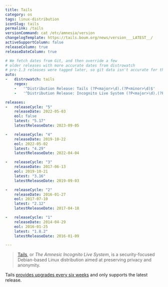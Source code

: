 ```yaml
---
title: Tails
category: os
tags: linux-distribution
iconSlug: tails
permalink: /tails
versionCommand: cat /etc/amnesia/version
changelogTemplate: https://tails.boum.org/news/version___LATEST__/
activeSupportColumn: false
releaseColumn: true
releaseDateColumn: true

# We fetch dates from Git, and then override a few
# older releases with more accurate dates from distrowatch
# pre-1.3 releases were tagged later, so git data isn't accurate for those.
auto:
-   distrowatch: tails
    regex:
    -   '^Distribution Release: Tails (?P<major>\d).(?P<minor>\d)$'
    -   '^Distribution Release: Incognito Live System (?P<major>\d).(?P<minor>\d)$'

releases:
-   releaseCycle: "5"
    releaseDate: 2022-05-03
    eol: false
    latest: "5.17"
    latestReleaseDate: 2023-09-05

-   releaseCycle: "4"
    releaseDate: 2019-10-22
    eol: 2022-05-02
    latest: "4.29"
    latestReleaseDate: 2022-04-04

-   releaseCycle: "3"
    releaseDate: 2017-06-13
    eol: 2019-10-21
    latest: "3.16"
    latestReleaseDate: 2019-09-03

-   releaseCycle: "2"
    releaseDate: 2016-01-27
    eol: 2017-07-10
    latest: "2.12"
    latestReleaseDate: 2017-04-18

-   releaseCycle: "1"
    releaseDate: 2014-04-29
    eol: 2016-01-25
    latest: "1.8.2"
    latestReleaseDate: 2016-01-09

---
```


> [Tails](https://tails.boum.org/about/), or _The Amnesic Incognito Live System_, is a
> security-focused Debian-based Linux distribution aimed at preserving privacy and anonymity.

Tails [provides upgrades every six weeks](https://tails.boum.org/support/faq/#upgrade) and only
supports the latest release.
